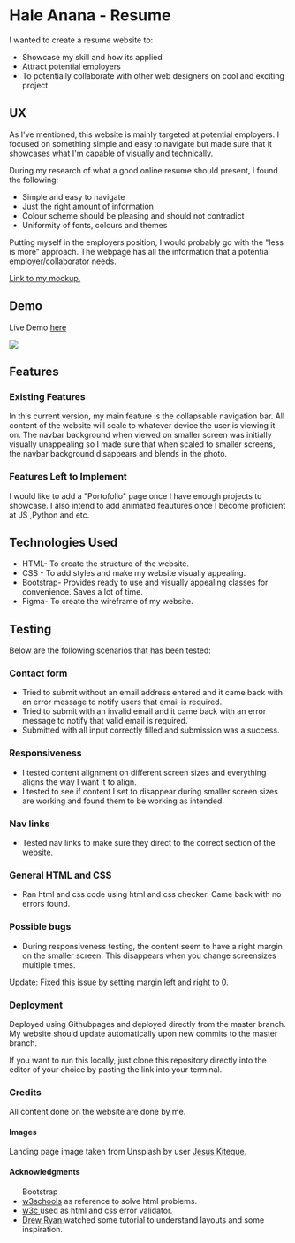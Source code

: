 <h1>Hale Anana - Resume </h1>

I wanted to create a resume website to:
<ul>
<li> Showcase my skill and how its applied </li>
<li> Attract potential employers </li>
<li> To potentially collaborate with other web designers on cool and exciting project</li>
</ul>

<h2> UX </h2>
As I've mentioned, this website is mainly targeted at potential employers. I focused on something simple and easy to navigate but made sure that it showcases what I'm capable of visually and technically.

During my research of what a good online resume should present, I found the following:

<ul>

<li> Simple and easy to navigate</li>
<li> Just  the right amount of information </li>
<li> Colour scheme should be pleasing and should not contradict</li>
<li> Uniformity of fonts, colours and themes</li>
</ul>

Putting myself in the employers position, I would probably go with the "less is more" approach.
The webpage has all the information that a potential employer/collaborator needs.


<a href="https://www.figma.com/file/uSBSgPJTvIpOQyNAWUnOl7/resume-website?node-id=0%3A1" target="_blank"> Link to my mockup.</a>

<h2>Demo</h2>

Live Demo <a href= "https://haleanana.github.io/haleananaresume/" target= "_blank">here</a>

<p>
    <img src="https://github.com/haleanana/haleananaresume/blob/master/assets/mockups/responsive.png" style="max-width:100%" />
</p>

<h2>Features</h2>

<h3>Existing Features</h3>

In this current version, my main feature is the collapsable navigation bar. All content of the website will scale to whatever device the user is viewing it on.
The navbar background when viewed on smaller screen was initially visually unappealing so I made sure that when scaled to smaller screens, the navbar background disappears and blends in the photo.


<h3>Features Left to Implement</h3>
I would like to add a "Portofolio" page once I have enough projects to showcase.
I also intend to add animated feautures once I become proficient at JS ,Python and etc.

<h2>Technologies Used</h2>
<ul>
<li>HTML- To create the structure of the website.</li>
<li>CSS - To add styles and make my website visually appealing.</li>
<li>Bootstrap- Provides ready to use and visually appealing classes for convenience. Saves a lot of time. </li>
<li>Figma- To create the wireframe of my website.</li>
</ul>

<h2>Testing </h2>

Below are the following scenarios that has been tested:

<h3>Contact form</h3>
<ul>
<li>Tried to submit without an email address entered and it came back with an error message to notify users that email is required.</li>
<li>Tried to submit with an invalid email and it came back with an error message to notify that valid email is required.</li>
<li>Submitted with all input correctly filled and submission was a success.</li>
</ul>

<h3>Responsiveness</h3>
<ul>
<li>I tested content alignment on different screen sizes and everything aligns the way I want it to align.</li>
<li>I tested to see if content I set to disappear during smaller screen sizes are working and found them to be working as intended.</li>
</ul>

<h3> Nav links</h3>
<ul>
<li>Tested nav links to make sure they direct to the correct section of the website.</li>
</ul>

<h3> General HTML and CSS </h3>
<ul>
<li>Ran html and css code using html and css checker. Came back with no errors found.</li>
</ul>

<h3>Possible bugs</h3>
<ul>
<li>During responsiveness testing, the content seem to have a right margin on the smaller screen. This disappears when you change screensizes multiple times.</li>
</ul>

Update: Fixed this issue by setting margin left and right to 0. 



<h3>Deployment</h3>

Deployed using Githubpages and deployed directly from the master branch. My website should update automatically upon new commits to the master branch.

If you want to run this locally, just clone this repository directly into the editor of your choice by pasting the link into your terminal. 

<h3>Credits</h3>
All content done on the website are done by me.

<h4>Images</h4>
Landing page image taken from Unsplash by user <a href="https://unsplash.com/@jesuskiteque">Jesus Kiteque.</a>

<h4>Acknowledgments</h4>
<ul>
Bootstrap
<li><a href="https://www.w3schools.com/default.asp" target="_blank">w3schools</a> as reference to solve html problems. </li>
<li><a href="https://jigsaw.w3.org/css-validator/#validate_by_input" target="_blank">w3c </a> used as html and css error validator.</li>
<li><a href="https://www.youtube.com/channel/UCtXGz0MBuqZUC8rmGddc07Q" target="_blank">Drew Ryan </a> watched some tutorial to understand layouts and some inspiration.</li>

</ul>